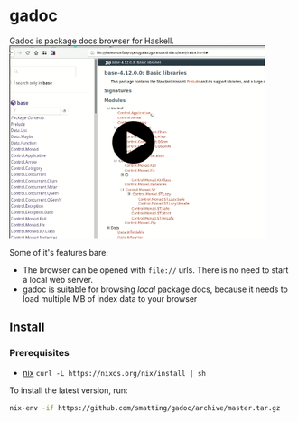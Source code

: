 # gadoc

Gadoc is package docs browser for Haskell. [![Video](https://raw.githubusercontent.com/smatting/gadoc/master/imgs/gadoc-demo.png)](https://xahv0eel.s3.eu-central-1.amazonaws.com/gadoc-demo.webm)

Some of it's features bare:
  - The browser can be opened with `file://` urls. There is no need to start a local web server.
  - gadoc is suitable for browsing _local_ package docs, because it needs to load multiple MB of index data to your browser

## Install
### Prerequisites
- [nix](https://nixos.org/nix/) `curl -L https://nixos.org/nix/install | sh`

To install the latest version, run:
```sh
nix-env -if https://github.com/smatting/gadoc/archive/master.tar.gz
```
